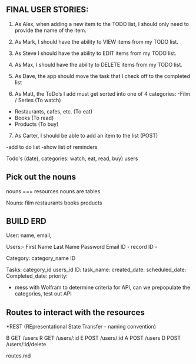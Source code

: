 ##  FINAL USER STORIES:


1) As Alex, when adding a new item to the TODO list, I should only need to provide the name of the item.

2) As Mark, I should have the ability to VIEW items from my TODO list.

3) As Steve I should have the ability to EDIT items from my TODO list.

4) As Max, I should have the ability to DELETE items from my TODO list.

5) As Dave, the app should move the task that I check off to the completed list

6) As Matt, the ToDo’s I add must get sorted into one of 4 categories:
-Film / Series (To watch)
- Restaurants, cafes, etc. (To eat)
- Books (To read)
- Products (To buy)

7) As Carter, I should be able to add an item to the list (POST)



-add to do list
-show list of reminders

Todo's (date), 
categories: watch, eat, read, buy)
 users

## Pick out the nouns
nouns === resources
nouns are tables

Nouns:
film
restaurants
books
products

## BUILD ERD


User: name, email, 

Users:-
First Name
Last Name
Password
Email
ID - record ID -

Category:
category_name
ID

Tasks:
category_id
users_id
ID: 
task_name: 
created_date:
 scheduled_date: 
 Completed_date: 
  priority:

 <!-- details_url:
  is_active: -->


- mess with Wolfram to determine criteria for API, can we prepopulate the categories, test out API

## Routes to interact with the resources
*REST (REpresentational State Transfer - naming convention)

B GET /users
R GET /users/:id
E POST /users/:id
A POST /users
D POST /users/:id/delete   

routes.md

## 


